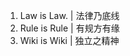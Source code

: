 <!-- TITLE: 三条盟约 -->
<!-- SUBTITLE: The Three -->

1. Law is Law. | 法律乃底线
2. Rule is Rule | 有规方有缘
3. Wiki is Wiki | 独立之精神